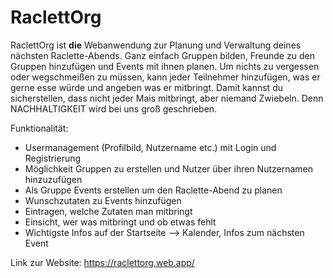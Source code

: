 # RaclettOrg
RaclettOrg ist **die** Webanwendung zur Planung und Verwaltung deines nächsten Raclette-Abends. Ganz einfach Gruppen bilden, Freunde zu den Gruppen hinzufügen und Events mit ihnen planen. Um nichts zu vergessen oder wegschmeißen zu müssen, kann jeder Teilnehmer hinzufügen, was er gerne esse würde und angeben was er mitbringt. Damit kannst du sicherstellen, dass nicht jeder Mais mitbringt, aber niemand Zwiebeln. Denn NACHHALTIGKEIT wird bei uns groß geschrieben.

Funktionalität:
* Usermanagement (Profilbild, Nutzername etc.) mit Login und Registrierung
* Möglichkeit Gruppen zu erstellen und Nutzer über ihren Nutzernamen hinzuzufügen
* Als Gruppe Events erstellen um den Raclette-Abend zu planen
* Wunschzutaten zu Events hinzufügen
* Eintragen, welche Zutaten man mitbringt
* Einsicht, wer was mitbringt und ob etwas fehlt
* Wichtigste Infos auf der Startseite --> Kalender, Infos zum nächsten Event

Link zur Website:
https://raclettorg.web.app/
